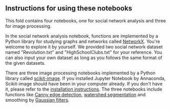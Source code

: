 ## Instructions for using these notebooks ##

This fold contains four notebooks, one for social network analysis and three for image processing. 

In the social network analysis notebook, functions are implemented by a Python library for studying graphs and networks called [NetworkX](https://networkx.github.io). You're welcome to explore it by yourself. We provided two social network dataset named "Revolution.txt" and "HighSchoolClubs.txt" for your reference. You can also input your own dataset as long as you follows the same format of the given datasets.

There are three image processing notebooks implemented by a Python library called [scikit-image](http://scikit-image.org). If you installed Jupyter Notebook by Annaconda, Scikit-image should have been in your computer already. If you don't have it, please refer to the [installation instructions](http://scikit-image.org/docs/stable/install.html). The three notebooks include functions like [Canny edge detection](https://en.wikipedia.org/wiki/Canny_edge_detector), [watershed segmentation](https://en.wikipedia.org/wiki/Watershed_(image_processing)) and smoothing by [Gaussian filters](https://en.wikipedia.org/wiki/Gaussian_blur). 
